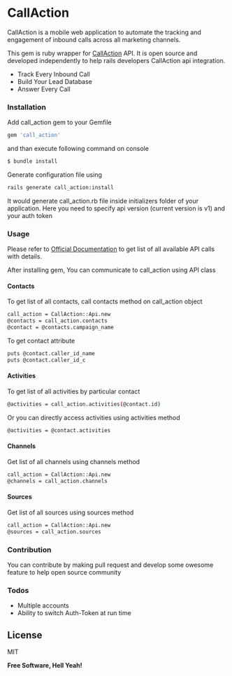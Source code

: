 # CallAction

CallAction is a mobile web application to automate the tracking and engagement of inbound calls across all marketing channels.

This gem is ruby wrapper for [CallAction](https://callaction.co/) API. It is open source and developed independently to help rails developers CallAction api integration.

  - Track Every Inbound Call
  - Build Your Lead Database
  - Answer Every Call

### Installation

Add call_action gem to your Gemfile

```sh
gem 'call_action'
```
and than execute following command on console

```sh
$ bundle install
```

Generate configuration file using 

```sh
rails generate call_action:install
```

It would generate call_action.rb file inside initializers folder of your application. Here you need to specify api version (current version is v1) and your auth token

### Usage

Please refer to [Official Documentation](https://callaction.co/documentation/developers/api/v1/index.html) to get list of all available API calls with details. 

After installing gem, You can communicate to call_action using API class

#### Contacts

To get list of all contacts, call contacts method on call_action object

```sh
call_action = CallAction::Api.new
@contacts = call_action.contacts
@contact = @contacts.campaign_name
```

To get contact attribute

```sh
puts @contact.caller_id_name
puts @contact.caller_id_c
```


#### Activities

To get list of all activities by particular contact

```sh
@activities = call_action.activities(@contact.id)
```

Or you can directly access activities using activities method

```sh
@activities = @contact.activities
```

#### Channels

Get list of all channels using channels method

```sh
call_action = CallAction::Api.new
@channels = call_action.channels
```

#### Sources

Get list of all sources using sources method

```sh
call_action = CallAction::Api.new
@sources = call_action.sources
```
### Contribution

You can contribute by making pull request and develop some owesome feature to help open source community

### Todos

 - Multiple accounts
 - Ability to switch Auth-Token at run time

License
----

MIT

**Free Software, Hell Yeah!**
